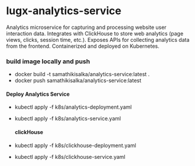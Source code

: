 # lugx-analytics-service
Analytics microservice for capturing and processing website user interaction data. Integrates with ClickHouse to store web analytics (page views, clicks, session time, etc.). Exposes APIs for collecting analytics data from the frontend. Containerized and deployed on Kubernetes.
### build image locally and push 

- docker build -t samathikisalka/analytics-service:latest .
- docker push samathikisalka/analytics-service:latest

#### Deploy Analytics Service

- kubectl apply -f k8s/analytics-deployment.yaml
- kubectl apply -f k8s/analytics-service.yaml

  #### clickHouse
  
- kubectl apply -f k8s/clickhouse-deployment.yaml
- kubectl apply -f k8s/clickhouse-service.yaml


